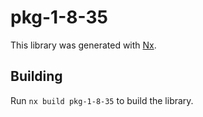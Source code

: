 # pkg-1-8-35

This library was generated with [Nx](https://nx.dev).

## Building

Run `nx build pkg-1-8-35` to build the library.
